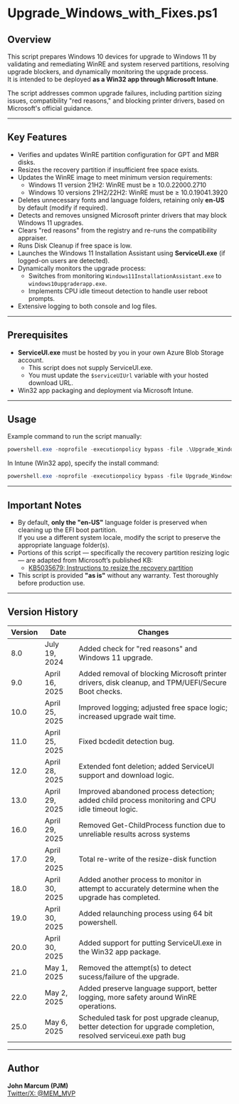 
# Upgrade_Windows_with_Fixes.ps1

## Overview

This script prepares Windows 10 devices for upgrade to Windows 11 by validating and remediating WinRE and system reserved partitions, resolving upgrade blockers, and dynamically monitoring the upgrade process.\
It is intended to be deployed **as a Win32 app through Microsoft Intune**.

The script addresses common upgrade failures, including partition sizing issues, compatibility "red reasons," and blocking printer drivers, based on Microsoft's official guidance.

---

## Key Features

- Verifies and updates WinRE partition configuration for GPT and MBR disks.
- Resizes the recovery partition if insufficient free space exists.
- Updates the WinRE image to meet minimum version requirements:
  - Windows 11 version 21H2: WinRE must be ≥ 10.0.22000.2710
  - Windows 10 versions 21H2/22H2: WinRE must be ≥ 10.0.19041.3920
- Deletes unnecessary fonts and language folders, retaining only **en-US** by default (modify if required).
- Detects and removes unsigned Microsoft printer drivers that may block Windows 11 upgrades.
- Clears "red reasons" from the registry and re-runs the compatibility appraiser.
- Runs Disk Cleanup if free space is low.
- Launches the Windows 11 Installation Assistant using **ServiceUI.exe** (if logged-on users are detected).
- Dynamically monitors the upgrade process:
  - Switches from monitoring `Windows11InstallationAssistant.exe` to `windows10upgraderapp.exe`.
  - Implements CPU idle timeout detection to handle user reboot prompts.
- Extensive logging to both console and log files.

---

## Prerequisites

- **ServiceUI.exe** must be hosted by you in your own Azure Blob Storage account.
  - This script does not supply ServiceUI.exe.
  - You must update the `$serviceUIUrl` variable with your hosted download URL.
- Win32 app packaging and deployment via Microsoft Intune.

---

## Usage

Example command to run the script manually:

```powershell
powershell.exe -noprofile -executionpolicy bypass -file .\Upgrade_Windows_with_Fixes.ps1
```

In Intune (Win32 app), specify the install command:

```powershell
powershell.exe -noprofile -executionpolicy bypass -file Upgrade_Windows_with_Fixes.ps1
```

---

## Important Notes

- By default, **only the "en-US"** language folder is preserved when cleaning up the EFI boot partition.\
  If you use a different system locale, modify the script to preserve the appropriate language folder(s).
- Portions of this script — specifically the recovery partition resizing logic — are adapted from Microsoft’s published KB:
  - [KB5035679: Instructions to resize the recovery partition](https://support.microsoft.com/en-us/topic/kb5035679-instructions-to-run-a-script-to-resize-the-recovery-partition-to-install-a-winre-update-98502836-cb2c-4d9a-874c-23bcdf16cd45)
- This script is provided **"as is"** without any warranty. Test thoroughly before production use.

---

## Version History

| Version | Date           | Changes                                                                                             |
| ------- | -------------- | --------------------------------------------------------------------------------------------------- |
| 8.0     | July 19, 2024  | Added check for "red reasons" and Windows 11 upgrade.                                               |
| 9.0     | April 16, 2025 | Added removal of blocking Microsoft printer drivers, disk cleanup, and TPM/UEFI/Secure Boot checks. |
| 10.0    | April 25, 2025 | Improved logging; adjusted free space logic; increased upgrade wait time.                           |
| 11.0    | April 25, 2025 | Fixed bcdedit detection bug.                                                                        |
| 12.0    | April 28, 2025 | Extended font deletion; added ServiceUI support and download logic.                                 |
| 13.0    | April 29, 2025 | Improved abandoned process detection; added child process monitoring and CPU idle timeout logic. 
| 16.0    | April 29, 2025 | Removed Get-ChildProcess function due to unreliable results across systems
| 17.0    | April 29, 2025 | Total re-write of the resize-disk function
| 18.0    | April 30, 2025 | Added another process to monitor in attempt to accurately determine when the upgrade has completed.
| 19.0    | April 30, 2025 | Added relaunching process using 64 bit powershell.
| 20.0    | April 30, 2025 | Added support for putting ServiceUI.exe in the Win32 app package.
| 21.0    | May 1, 2025 | Removed the attempt(s) to detect sucess/failure of the upgrade.  
| 22.0    | May 2, 2025 | Added preserve language support, better logging, more safety around WinRE operations.
| 25.0    | May 6, 2025 | Scheduled task for post upgrade cleanup, better detection for upgrade completion, resolved serviceui.exe path bug

---

## Author

**John Marcum (PJM)**\
[Twitter/X: @MEM_MVP](https://x.com/MEM_MVP)
